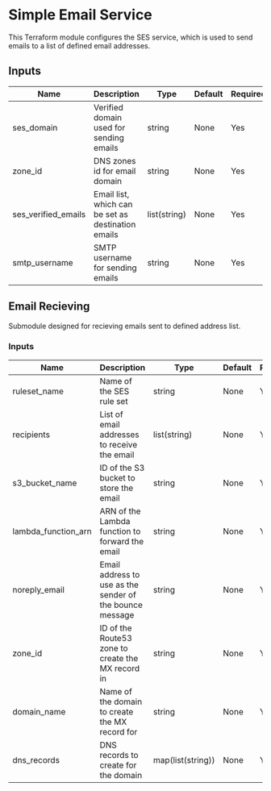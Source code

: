 # Simple Email Service

This Terraform module configures the SES service, which is used to send emails to a list of defined email addresses.

## Inputs

| Name                | Description                                        | Type         | Default | Required |
| ------------------- | -------------------------------------------------- | ------------ | ------- | -------- |
| ses_domain          | Verified domain used for sending emails            | string       | None    | Yes      |
| zone_id             | DNS zones id for email domain                      | string       | None    | Yes      |
| ses_verified_emails | Email list, which can be set as destination emails | list(string) | None    | Yes      |
| smtp_username       | SMTP username for sending emails                   | string       | None    | Yes      |

## Email Recieving

Submodule designed for recieving emails sent to defined address list.

### Inputs

| Name                | Description                                              | Type              | Default | Required |
| ------------------- | -------------------------------------------------------- | ----------------- | ------- | -------- |
| ruleset_name        | Name of the SES rule set                                 | string            | None    | Yes      |
| recipients          | List of email addresses to receive the email             | list(string)      | None    | Yes      |
| s3_bucket_name      | ID of the S3 bucket to store the email                   | string            | None    | Yes      |
| lambda_function_arn | ARN of the Lambda function to forward the email          | string            | None    | Yes      |
| noreply_email       | Email address to use as the sender of the bounce message | string            | None    | Yes      |
| zone_id             | ID of the Route53 zone to create the MX record in        | string            | None    | Yes      |
| domain_name         | Name of the domain to create the MX record for           | string            | None    | Yes      |
| dns_records         | DNS records to create for the domain                     | map(list(string)) | None    | Yes      |
